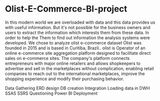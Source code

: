 # Olist-E-Commerce-BI-project

In this modern world we are overloaded with data and this data provides us with useful information. But it's not possible for the business owners and  users to extract the information which interests them from these data. In order to help the Them to find out information the analysis systems were developed.
We chose to analyze olist e-commerce dataset Olist was founded in 2015 and is based in Curitiba, Brazil..
olist is Operator of an online e-commerce site aggregation platform designed to facilitate direct sales on e-commerce sites. The company's platform connects entrepreneurs with major online retailers and allows shopkeepers to advertise and sell in the marketplaces without complication, enabling retail companies to reach out to the international marketplaces, improve the shopping experience and modify their purchasing behavior.


Data Gathering 
ERD design 
DB creation 
Integration 
Loading data in DWH
SSAS
SSRS
Questioning 
Power BI
Deployment
